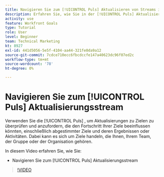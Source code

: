 ```yaml
---
title: Navigieren Sie zum [!UICONTROL Puls] Aktualisieren von Streams in Zielen
description: Erfahren Sie, wie Sie in der [!UICONTROL Puls] Aktualisierungsstream in [!DNL Goals].
activity: use
feature: Workfront Goals
type: Tutorial
role: User
level: Beginner
team: Technical Marketing
kt: 8927
exl-id: 441d5056-5e5f-4104-aa44-321fe0da9a12
source-git-commit: 7cdce710ecc6fbcdccfe147a40623dc96f07ed2c
workflow-type: tm+mt
source-wordcount: '78'
ht-degree: 0%

---
```


# Navigieren Sie zum [!UICONTROL Puls] Aktualisierungsstream

Verwenden Sie die [!UICONTROL Puls] , um Aktualisierungen zu Zielen zu überprüfen und anzufordern, die den Fortschritt Ihrer Ziele beeinflussen könnten, einschließlich abgestimmter Ziele und deren Ergebnissen oder Aktivitäten. Dabei kann es sich um Ziele handeln, die Ihnen, Ihrem Team, der Gruppe oder der Organisation gehören.

In diesem Video erfahren Sie, wie Sie:

* Navigieren Sie zum [!UICONTROL Puls] Aktualisierungsstream

>[!VIDEO](https://video.tv.adobe.com/v/335199/?quality=12)

